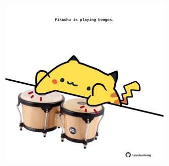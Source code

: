 <!-- built at 03/08/2024, 13:01:50 UTC -->
<p align="center">
  <img width="500" height="500" src="./ReadmeImage.svg">
</p>
